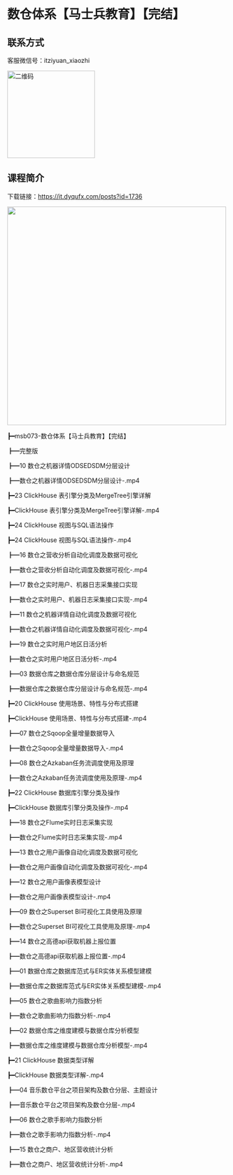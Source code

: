# 数仓体系【马士兵教育】【完结】

## 联系方式

客服微信号：itziyuan_xiaozhi

<img src="https://ziyuanyun.oss-cn-guangzhou.aliyuncs.com/common/20240614073449/666b82192834a.jpg" width="200" height="200" alt="二维码">

## 课程简介

下载链接：https://it.dyqufx.com/posts?id=1736

<img src="https://ziyuanyun.oss-cn-guangzhou.aliyuncs.com/yun/20240515183522/66448fea173c7.jpg" width="500" alt="">

  ┣━msb073-数仓体系【马士兵教育】【完结】

 ┣━完整版

 ┣━10 数仓之机器详情ODSEDSDM分层设计

 ┣━数仓之机器详情ODSEDSDM分层设计-.mp4

 ┣━23 ClickHouse 表引擎分类及MergeTree引擎详解

 ┣━ClickHouse 表引擎分类及MergeTree引擎详解-.mp4

 ┣━24 ClickHouse 视图与SQL语法操作

 ┣━24 ClickHouse 视图与SQL语法操作-.mp4

 ┣━16 数仓之营收分析自动化调度及数据可视化

 ┣━数仓之营收分析自动化调度及数据可视化-.mp4

 ┣━17 数仓之实时用户、机器日志采集接口实现

 ┣━数仓之实时用户、机器日志采集接口实现-.mp4

 ┣━11 数仓之机器详情自动化调度及数据可视化

 ┣━数仓之机器详情自动化调度及数据可视化-.mp4

 ┣━19 数仓之实时用户地区日活分析

 ┣━数仓之实时用户地区日活分析-.mp4

 ┣━03 数据仓库之数据仓库分层设计与命名规范

 ┣━数据仓库之数据仓库分层设计与命名规范-.mp4

 ┣━20 ClickHouse 使用场景、特性与分布式搭建

 ┣━ClickHouse 使用场景、特性与分布式搭建-.mp4

 ┣━07 数仓之Sqoop全量增量数据导入

 ┣━数仓之Sqoop全量增量数据导入-.mp4

 ┣━08 数仓之Azkaban任务流调度使用及原理

 ┣━数仓之Azkaban任务流调度使用及原理-.mp4

 ┣━22 ClickHouse 数据库引擎分类及操作

 ┣━ClickHouse 数据库引擎分类及操作-.mp4

 ┣━18 数仓之Flume实时日志采集实现

 ┣━数仓之Flume实时日志采集实现-.mp4

 ┣━13 数仓之用户画像自动化调度及数据可视化

 ┣━数仓之用户画像自动化调度及数据可视化-.mp4

 ┣━12 数仓之用户画像表模型设计

 ┣━数仓之用户画像表模型设计-.mp4

 ┣━09 数仓之Superset BI可视化工具使用及原理

 ┣━数仓之Superset BI可视化工具使用及原理-.mp4

 ┣━14 数仓之高德api获取机器上报位置

 ┣━数仓之高德api获取机器上报位置-.mp4

 ┣━01 数据仓库之数据库范式与ER实体关系模型建模

 ┣━数据仓库之数据库范式与ER实体关系模型建模-.mp4

 ┣━05 数仓之歌曲影响力指数分析

 ┣━数仓之歌曲影响力指数分析-.mp4

 ┣━02 数据仓库之维度建模与数据仓库分析模型

 ┣━数据仓库之维度建模与数据仓库分析模型-.mp4

 ┣━21 ClickHouse 数据类型详解

 ┣━ClickHouse 数据类型详解-.mp4

 ┣━04 音乐数仓平台之项目架构及数仓分层、主题设计

 ┣━音乐数仓平台之项目架构及数仓分层-.mp4

 ┣━06 数仓之歌手影响力指数分析

 ┣━数仓之歌手影响力指数分析-.mp4

 ┣━15 数仓之商户、地区营收统计分析

 ┣━数仓之商户、地区营收统计分析-.mp4

  